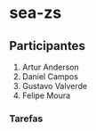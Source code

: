 # sea-zs

## Participantes

1. Artur Anderson 
2. Daniel Campos
3. Gustavo Valverde
4. Felipe Moura

### Tarefas			

